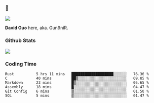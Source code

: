 ### 👋

![](https://komarev.com/ghpvc/?username=Gun9niR&label=Total+Views)

**David Guo** here, aka. Gun9niR.

### Github Stats

<img src="https://github-readme-stats.vercel.app/api?username=Gun9niR&count_private=true&show_icons=true&theme=vue-dark&hide_title=true">

### Coding Time

<!--START_SECTION:waka-->

```text
Rust          5 hrs 11 mins   ███████████████████░░░░░░   76.36 %
C             40 mins         ██▒░░░░░░░░░░░░░░░░░░░░░░   09.85 %
Markdown      23 mins         █▒░░░░░░░░░░░░░░░░░░░░░░░   05.65 %
Assembly      18 mins         █░░░░░░░░░░░░░░░░░░░░░░░░   04.47 %
Git Config    6 mins          ▒░░░░░░░░░░░░░░░░░░░░░░░░   01.50 %
SQL           5 mins          ▒░░░░░░░░░░░░░░░░░░░░░░░░   01.47 %
```

<!--END_SECTION:waka-->
